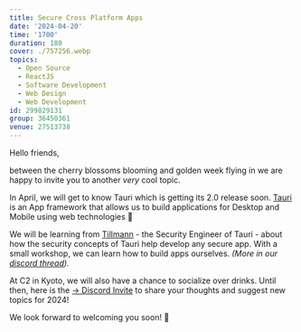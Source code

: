 ```yaml
---
title: Secure Cross Platform Apps
date: '2024-04-20'
time: '1700'
duration: 180
cover: ./757256.webp
topics:
  - Open Source
  - ReactJS
  - Software Development
  - Web Design
  - Web Development
id: 299829131
group: 36450361
venue: 27513738
---
```


Hello friends,

between the cherry blossoms blooming and golden week flying in we are happy to invite you to another *very* cool topic.

In April, we will get to know Tauri which is getting its 2.0 release soon. [Tauri](https://tauri.app/) is an App framework that allows us to build applications for Desktop and Mobile using web technologies 🤩

We will be learning from [Tillmann](https://github.com/tweidinger) \- the Security Engineer of Tauri \- about how the security concepts of Tauri help develop any secure app\. With a small workshop\, we can learn how to build apps ourselves\. *(More in our [discord thread](https://discord.com/channels/1034792577293094972/1209041811536871486)).*

At C2 in Kyoto, we will also have a chance to socialize over drinks. Until then, here is the [→ Discord Invite](https://owddm.com/discord) to share your thoughts and suggest new topics for 2024!

We look forward to welcoming you soon! 👋

